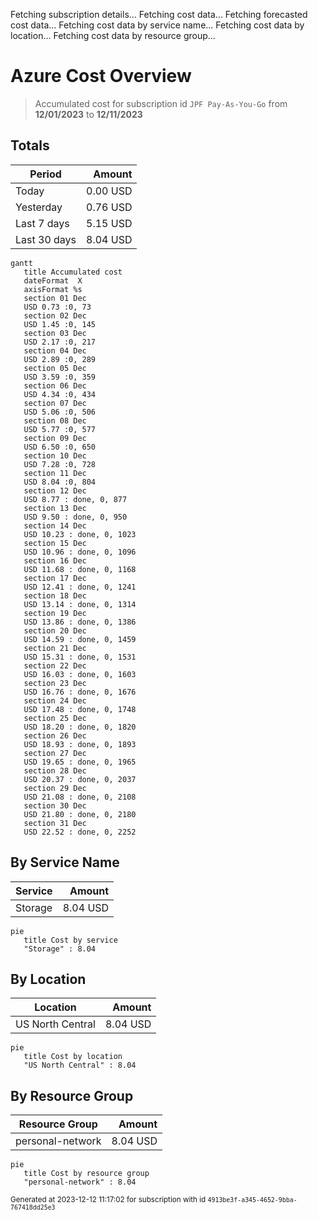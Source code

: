 Fetching subscription details...
Fetching cost data...
Fetching forecasted cost data...
Fetching cost data by service name...
Fetching cost data by location...
Fetching cost data by resource group...
# Azure Cost Overview

> Accumulated cost for subscription id `JPF Pay-As-You-Go` from **12/01/2023** to **12/11/2023**

## Totals

|Period|Amount|
|---|---:|
|Today|0.00 USD|
|Yesterday|0.76 USD|
|Last 7 days|5.15 USD|
|Last 30 days|8.04 USD|

```mermaid
gantt
   title Accumulated cost
   dateFormat  X
   axisFormat %s
   section 01 Dec
   USD 0.73 :0, 73
   section 02 Dec
   USD 1.45 :0, 145
   section 03 Dec
   USD 2.17 :0, 217
   section 04 Dec
   USD 2.89 :0, 289
   section 05 Dec
   USD 3.59 :0, 359
   section 06 Dec
   USD 4.34 :0, 434
   section 07 Dec
   USD 5.06 :0, 506
   section 08 Dec
   USD 5.77 :0, 577
   section 09 Dec
   USD 6.50 :0, 650
   section 10 Dec
   USD 7.28 :0, 728
   section 11 Dec
   USD 8.04 :0, 804
   section 12 Dec
   USD 8.77 : done, 0, 877
   section 13 Dec
   USD 9.50 : done, 0, 950
   section 14 Dec
   USD 10.23 : done, 0, 1023
   section 15 Dec
   USD 10.96 : done, 0, 1096
   section 16 Dec
   USD 11.68 : done, 0, 1168
   section 17 Dec
   USD 12.41 : done, 0, 1241
   section 18 Dec
   USD 13.14 : done, 0, 1314
   section 19 Dec
   USD 13.86 : done, 0, 1386
   section 20 Dec
   USD 14.59 : done, 0, 1459
   section 21 Dec
   USD 15.31 : done, 0, 1531
   section 22 Dec
   USD 16.03 : done, 0, 1603
   section 23 Dec
   USD 16.76 : done, 0, 1676
   section 24 Dec
   USD 17.48 : done, 0, 1748
   section 25 Dec
   USD 18.20 : done, 0, 1820
   section 26 Dec
   USD 18.93 : done, 0, 1893
   section 27 Dec
   USD 19.65 : done, 0, 1965
   section 28 Dec
   USD 20.37 : done, 0, 2037
   section 29 Dec
   USD 21.08 : done, 0, 2108
   section 30 Dec
   USD 21.80 : done, 0, 2180
   section 31 Dec
   USD 22.52 : done, 0, 2252
```

## By Service Name

|Service|Amount|
|---|---:|
|Storage|8.04 USD|

```mermaid
pie
   title Cost by service
   "Storage" : 8.04
```

## By Location

|Location|Amount|
|---|---:|
|US North Central|8.04 USD|

```mermaid
pie
   title Cost by location
   "US North Central" : 8.04
```

## By Resource Group

|Resource Group|Amount|
|---|---:|
|personal-network|8.04 USD|

```mermaid
pie
   title Cost by resource group
   "personal-network" : 8.04
```

<sup>Generated at 2023-12-12 11:17:02 for subscription with id `4913be3f-a345-4652-9bba-767418dd25e3`</sup>
